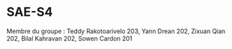# SAE-S4


Membre du groupe :
Teddy Rakotoarivelo 203, Yann Drean 202, Zixuan Qian 202, Bilal Kahravan 202, Sowen Cardon 201
